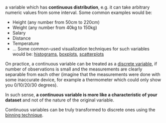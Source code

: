  a variable which has **continuous distribution**, e.g. it can take arbitrary numeric values from some interval. Some common examples would be:
- Height (any number from 50cm to 220cm)
- Weight (any number from 40kg to 150kg)
- Salary 
- Distance
- Temperature
- ...
Some common-used visualization techniques for such variables would be: [histograms](histograms.md), [boxplots](boxplots.md), [scatterplots](scatterplots.md)

On practice, a continuous variable can be treated as a [discrete variable](discrete%20variable.md), if number of observations is small and the measurements are clearly separable from each other (imagine that the measurements were done with some inaccurate device, for example a thermometer which could only show you 0/10/20/30 degrees).

In such sense, **a continuous variable is more like a characteristic of your dataset** and not of the nature of the original variable.   

Continuous variables can be truly transformed to discrete ones using the [binning technique](binning%20technique.md).